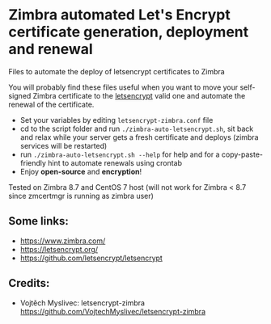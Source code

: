 # Zimbra automated Let's Encrypt certificate generation, deployment and renewal
Files to automate the deploy of letsencrypt certificates to Zimbra

You will probably find these files useful when you want to move your self-signed Zimbra certificate to the [letsencrypt](https://letsencrypt.org/) valid one and automate the renewal of the certificate.

 - Set your variables by editing `letsencrypt-zimbra.conf` file
 - cd to the script folder and run `./zimbra-auto-letsencrypt.sh`, sit back and relax while your server gets a fresh certificate and deploys (zimbra services will be restarted)
 - run `./zimbra-auto-letsencrypt.sh --help` for help and for a copy-paste-friendly hint to automate renewals using crontab
 - Enjoy **open-source** and **encryption**!

Tested on Zimbra 8.7 and CentOS 7 host (will not work for Zimbra < 8.7 since zmcertmgr is running as zimbra user)

## Some links: 
  - https://www.zimbra.com/
  - https://letsencrypt.org/
  - https://github.com/letsencrypt/letsencrypt

## Credits:
  - Vojtěch Myslivec: letsencrypt-zimbra https://github.com/VojtechMyslivec/letsencrypt-zimbra
